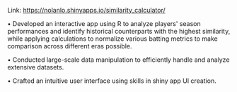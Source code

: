 Link: https://nolanlo.shinyapps.io/similarity_calculator/

• Developed an interactive app using R to analyze players' season performances and identify historical counterparts with the highest similarity, while applying calculations to normalize various batting metrics to make comparison across different eras possible.

• Conducted large-scale data manipulation to efficiently handle and analyze extensive datasets.

• Crafted an intuitive user interface using skills in shiny app UI creation.
